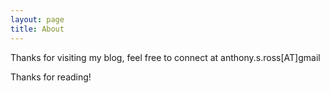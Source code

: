 ```yaml
---
layout: page
title: About
---
```


<p class="message">
  Thanks for visiting my blog, feel free to connect at anthony.s.ross[AT]gmail
</p>

Thanks for reading!
